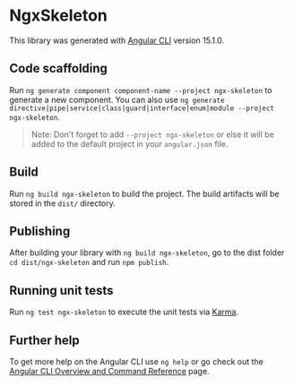 # NgxSkeleton

This library was generated with [Angular CLI](https://github.com/angular/angular-cli) version 15.1.0.

## Code scaffolding

Run `ng generate component component-name --project ngx-skeleton` to generate a new component. You can also use `ng generate directive|pipe|service|class|guard|interface|enum|module --project ngx-skeleton`.
> Note: Don't forget to add `--project ngx-skeleton` or else it will be added to the default project in your `angular.json` file. 

## Build

Run `ng build ngx-skeleton` to build the project. The build artifacts will be stored in the `dist/` directory.

## Publishing

After building your library with `ng build ngx-skeleton`, go to the dist folder `cd dist/ngx-skeleton` and run `npm publish`.

## Running unit tests

Run `ng test ngx-skeleton` to execute the unit tests via [Karma](https://karma-runner.github.io).

## Further help

To get more help on the Angular CLI use `ng help` or go check out the [Angular CLI Overview and Command Reference](https://angular.io/cli) page.
